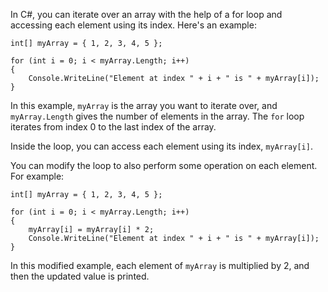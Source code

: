 In C#, you can iterate over an array with the help of a for loop and accessing each element using its index. Here's an example:

```
int[] myArray = { 1, 2, 3, 4, 5 };

for (int i = 0; i < myArray.Length; i++)
{
    Console.WriteLine("Element at index " + i + " is " + myArray[i]);
}
```

In this example, `myArray` is the array you want to iterate over, and `myArray.Length` gives the number of elements in the array. The `for` loop iterates from index 0 to the last index of the array.

Inside the loop, you can access each element using its index, `myArray[i]`.

You can modify the loop to also perform some operation on each element. For example:

```
int[] myArray = { 1, 2, 3, 4, 5 };

for (int i = 0; i < myArray.Length; i++)
{
    myArray[i] = myArray[i] * 2;
    Console.WriteLine("Element at index " + i + " is " + myArray[i]);
}
```

In this modified example, each element of `myArray` is multiplied by 2, and then the updated value is printed.